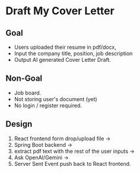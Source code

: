 # Draft My Cover Letter

## Goal
- Users uploaded their resume in pdf/docx, 
- Input the company title, position, job description 
- Output AI generated Cover Letter Draft.

## Non-Goal
- Job board.
- Not storing user's document (yet)
- No login / register required.

## Design
1. React frontend form drop/upload file -> 
2. Spring Boot backend -> 
3. extract pdf text with the rest of the user inputs -> 
4. Ask OpenAI/Gemini ->
5. Server Sent Event push back to React frontend.